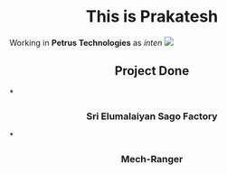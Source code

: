 
<h1 align="center">This is Prakatesh</h1>

Working in **Petrus Technologies** as _inten_
<img src="https://petrustechnologies.com/wp-content/uploads/2022/08/color-logo.png">

<h2 align="center">Project Done</h3>
* <h3 align="center">Sri Elumalaiyan Sago Factory</h3>
* <h3 align="center">Mech-Ranger</h3>
